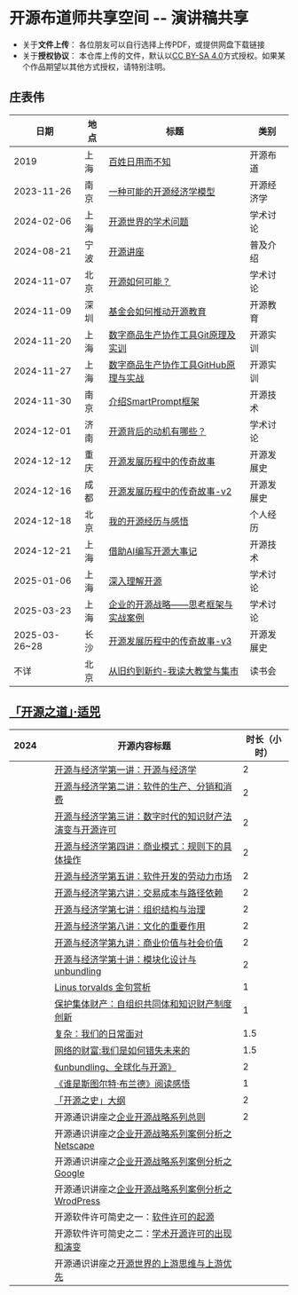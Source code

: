 # 开源布道师共享空间 -- 演讲稿共享

* 关于**文件上传**： 各位朋友可以自行选择上传PDF，或提供网盘下载链接
* 关于**授权协议**： 本仓库上传的文件，默认以[CC BY-SA 4.0](https://creativecommons.org/licenses/by-sa/4.0/)方式授权。如果某个作品期望以其他方式授权，请特别注明。

## 庄表伟

| 日期 | 地点 | 标题 | 类别 |
| ---- | ---- | ---- | ---- |
| 2019 | 上海 | [百姓日用而不知](./zhuangbiaowei/【2019@上海】百姓日用而不知.pdf) | 开源布道 |
| 2023-11-26 | 南京 | [一种可能的开源经济学模型](./zhuangbiaowei/【2023-11-26@南京】一种可能的开源经济学模型.pdf) | 开源经济学 |
| 2024-02-06 | 上海 | [开源世界的学术问题](./zhuangbiaowei/【2024-02-06@上海】开源世界的学术问题.pdf) | 学术讨论 |
| 2024-08-21 | 宁波 | [开源讲座](./zhuangbiaowei/【2024-08-21@宁波】开源讲座.pdf) | 普及介绍 |
| 2024-11-07 | 北京 | [开源如何可能？](./zhuangbiaowei/【2024-11-07@北京】开源如何可能？.pdf)| 学术讨论 |
| 2024-11-09 | 深圳 | [基金会如何推动开源教育](./zhuangbiaowei/【2024-11-09@深圳】基金会如何推动开源教育.pdf) | 开源教育 |
| 2024-11-20 | 上海 | [数字商品生产协作工具Git原理及实训](./zhuangbiaowei/【2024-11-20@上海】数字商品生产协作工具Git原理及实训.pdf) | 开源实训 |
| 2024-11-27 | 上海 | [数字商品生产协作工具GitHub原理与实战](./zhuangbiaowei/【2024-11-27@上海】数字商品生产协作工具GitHub原理与实战.pdf) | 开源实训 |
| 2024-11-30 | 南京 | [介绍SmartPrompt框架](./zhuangbiaowei/【2024-11-30@南京】介绍SmartPrompt框架.pdf) | 开源技术 |
| 2024-12-01 | 济南 | [开源背后的动机有哪些？](./zhuangbiaowei/【2024-12-01@济南】开源背后的动机有哪些？.pdf) | 学术讨论 |
| 2024-12-12 | 重庆 | [开源发展历程中的传奇故事](./zhuangbiaowei/开源发展历程中的传奇故事.pdf) | 开源发展史 |
| 2024-12-16 | 成都 | [开源发展历程中的传奇故事-v2](./zhuangbiaowei/开源发展历程中的传奇故事-v2.pdf) | 开源发展史 |
| 2024-12-18 | 北京 | [我的开源经历与感悟](./zhuangbiaowei/我的开源经历与感悟.pdf) | 个人经历 |
| 2024-12-21 | 上海 | [借助AI编写开源大事记](./zhuangbiaowei/AI编写开源大事记.pdf) | 开源技术 |
| 2025-01-06 | 上海 | [深入理解开源](./zhuangbiaowei/深入理解开源.pdf) | 学术讨论 |
| 2025-03-23 | 上海 | [企业的开源战略——思考框架与实战案例](./zhuangbiaowei/企业的开源战略——思考框架与实战案例.pdf) | 学术讨论 |
| 2025-03-26~28 | 长沙 | [开源发展历程中的传奇故事-v3](./zhuangbiaowei/开源发展历程中的传奇故事-v3.pdf) | 开源发展史 |
| 不详 | 北京 | [从旧约到新约-我读大教堂与集市](./zhuangbiaowei/从旧约到新约-我读大教堂与集市.pdf) | 读书会 |


## [「开源之道」·适兕](https://opensourceway.community/)

| 2024 |  | 开源内容标题 | 时长（小时） |
| ---- | ---- | ---- | ---- |
|||[开源与经济学第一讲：开源与经济学](https://1drv.ms/p/s!Arg2k_5HJFrbgfs3NUftlK38dzr_kA)|2|
|||[开源与经济学第二讲：软件的生产、分销和消费](https://1drv.ms/p/s!Arg2k_5HJFrbgfts1YzTth73KhL6Sg)|2|
|||[开源与经济学第三讲：数字时代的知识财产法演变与开源许可](https://1drv.ms/p/s!Arg2k_5HJFrbgf1HYWuLmCX8hMDvCA)|2|
|||[开源与经济学第四讲：商业模式：规则下的具体操作](https://1drv.ms/p/s!Arg2k_5HJFrbgf4ZhYQgwpi9lNAsDQ)|2|
|||[开源与经济学第五讲：软件开发的劳动力市场](https://1drv.ms/p/s!Arg2k_5HJFrbgoBSVNL2c09dchSO5g)|2|
|||[开源与经济学第六讲：交易成本与路径依赖](https://1drv.ms/p/s!Arg2k_5HJFrbgoF42VpKjBRLPe7EzA)|2|
|||[开源与经济学第七讲：组织结构与治理](https://1drv.ms/p/s!Arg2k_5HJFrbgoJLLhanoUlyo9620w?e=6Ke7fU)|2|
|||[开源与经济学第八讲：文化的重要作用](https://1drv.ms/p/s!Arg2k_5HJFrbgoFU7xMG57XBAaHzbA?e=mHmZ3o)|2|
|||[开源与经济学第九讲：商业价值与社会价值](https://1drv.ms/p/s!Arg2k_5HJFrbgoRjQkaewcZDlKXANA?e=5k1UJ2)|2|
|||[开源与经济学第十讲：模块化设计与unbundling](https://1drv.ms/p/c/db5a2447fe9336b8/Ebg2k_5HJFoggNtZgwAAAAABRxWVyoz8UhgCbub48FKfTQ?e=4OcBCm)|2|
|||[Linus torvalds 金句赏析](https://1drv.ms/p/c/db5a2447fe9336b8/Ebg2k_5HJFoggNsAfgAAAAABDiwBQSJLkoas-cL4Rg0VmQ)|1|
|||[保护集体财产：自组织共同体和知识财产制度创新](https://1drv.ms/p/c/db5a2447fe9336b8/Ebg2k_5HJFoggNtQgAAAAAABwRjlBz5anDFBHPNAov13QQ)|1|
|||[复杂：我们的日常面对](https://1drv.ms/p/c/db5a2447fe9336b8/Ebg2k_5HJFoggNtJgQAAAAABpoyqyvLYrdS9OcoIMVUDIA)|1.5|
|||[网络的财富:我们是如何错失未来的](https://1drv.ms/p/c/db5a2447fe9336b8/Ebg2k_5HJFoggNtCggAAAAABGxpM1yBvxakrPW3I8ZJ2Fg)|1.5|
|||[《unbundling、全球化与开源》](https://1drv.ms/p/c/db5a2447fe9336b8/Ebg2k_5HJFoggNtZgwAAAAABRxWVyoz8UhgCbub48FKfTQ?e=4OcBCm)|2|
|||[《谁是斯图尔特·布兰德》阅读感悟](https://1drv.ms/p/c/db5a2447fe9336b8/Ebl2GoJRJb5KmvDILe7p5l4BXoHOi6KKJn1VfcYK-W4NcA)|1|
|||[「开源之史」大纲](https://1drv.ms/p/s!Arg2k_5HJFrbgfs3NUftlK38dzr_kA)|2|
|||开源通识讲座之[企业开源战略系列总则](https://1drv.ms/p/s!Arg2k_5HJFrbgoYcVy_VK1AuaPyVQg?e=SPQV9h)|2|
|||开源通识讲座之[企业开源战略系列案例分析之 Netscape ](https://1drv.ms/p/s!Arg2k_5HJFrbgoYpHMQaThE-ucYUFw?e=TDeNIq)||
|||开源通识讲座之[企业开源战略系列案例分析之Google](https://1drv.ms/p/s!Arg2k_5HJFrbgodD5t9mnBwR0FHCIQ?e=CSOzZ7)||
|||开源通识讲座之[企业开源战略系列案例分析之WrodPress](https://1drv.ms/p/s!Arg2k_5HJFrbgodF29iYOtjY20e1nw?e=iBJaCO)||
|||开源软件许可简史之一：[软件许可的起源](https://1drv.ms/p/s!Arg2k_5HJFrbgfwxNCheepmM8PuqYg)||
|||开源软件许可简史之二：[学术开源许可的出现和演变](https://1drv.ms/p/s!Arg2k_5HJFrbgf0RTxFlnXs1F3K5fg)||
|||开源通识讲座之[开源世界的上游思维与上游优先](https://1drv.ms/p/s!Arg2k_5HJFrbgoN5YXD2yaAQFLjftQ)||
